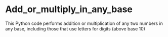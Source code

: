 # Add_or_multiply_in_any_base
This Python code performs addition or multiplication of any two numbers in any base, including those that use letters for digits (above base 10)
